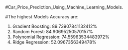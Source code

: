 #Car_Price_Prediction_Using_Machine_Learning_Models.


#The highest Models Accuracy are:
1)	Gradient Boosting: 89.73907841132412%
2)	Random Forest: 84.90695250570157%
3)	Polynomial Regression: 74.55963534483972%
4)	Ridge Regression: 52.0967356349478%
